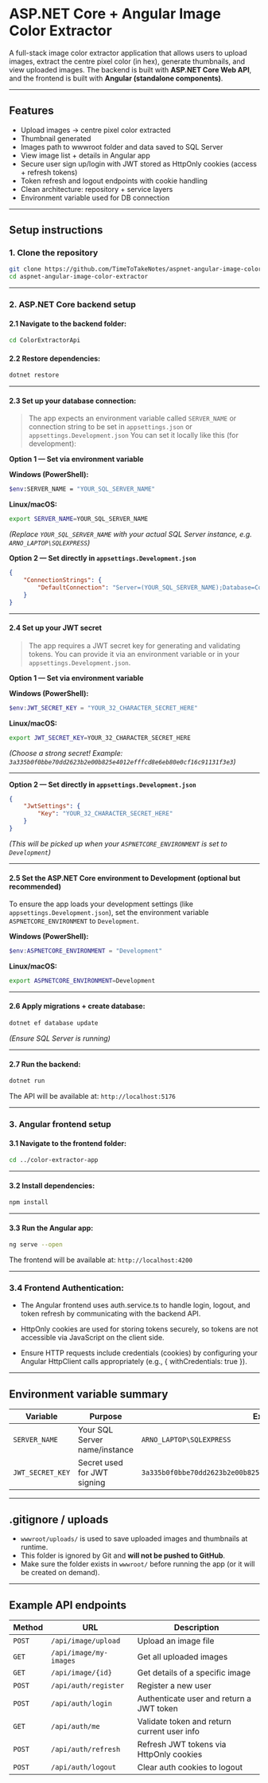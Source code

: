 # ASP.NET Core + Angular Image Color Extractor

A full-stack image color extractor application that allows users to upload images, extract the centre pixel color (in hex), generate thumbnails, and view uploaded images.
The backend is built with **ASP.NET Core Web API**, and the frontend is built with **Angular (standalone components)**.

---

## **Features**

- Upload images → centre pixel color extracted
- Thumbnail generated
- Images path to wwwroot folder and data saved to SQL Server
- View image list + details in Angular app
- Secure user sign up/login with JWT stored as HttpOnly cookies (access + refresh tokens)
- Token refresh and logout endpoints with cookie handling
- Clean architecture: repository + service layers
- Environment variable used for DB connection

---

## **Setup instructions**

### **1️. Clone the repository**

```bash
git clone https://github.com/TimeToTakeNotes/aspnet-angular-image-color-extractor.git
cd aspnet-angular-image-color-extractor
```

---

### 2️. ASP.NET Core backend setup

#### 2.1 Navigate to the backend folder:

```bash
cd ColorExtractorApi
```

#### 2.2 Restore dependencies:

```bash
dotnet restore
```

---

#### 2.3 Set up your database connection:

> The app expects an environment variable called `SERVER_NAME` or connection string to be set in `appsettings.json` or `appsettings.Development.json`
> You can set it locally like this (for development):

**Option 1 — Set via environment variable**

**Windows (PowerShell):**

```bash
$env:SERVER_NAME = "YOUR_SQL_SERVER_NAME"
```

**Linux/macOS:**

```bash
export SERVER_NAME=YOUR_SQL_SERVER_NAME
```

*(Replace `YOUR_SQL_SERVER_NAME` with your actual SQL Server instance, e.g. `ARNO_LAPTOP\SQLEXPRESS`)*

**Option 2 — Set directly in `appsettings.Development.json`**

```json
{
    "ConnectionStrings": {
        "DefaultConnection": "Server=(YOUR_SQL_SERVER_NAME);Database=ColorExtractorDb;Trusted_Connection=True;TrustServerCertificate=True;"
    }
}
```
---

#### 2.4 Set up your JWT secret

> The app requires a JWT secret key for generating and validating tokens. You can provide it via an environment variable or in your `appsettings.Development.json`.

**Option 1 — Set via environment variable**

**Windows (PowerShell):**

```powershell
$env:JWT_SECRET_KEY = "YOUR_32_CHARACTER_SECRET_HERE"
```

**Linux/macOS:**

```bash
export JWT_SECRET_KEY=YOUR_32_CHARACTER_SECRET_HERE
```
*(Choose a strong secret! Example: `3a335b0f0bbe70dd2623b2e00b825e4012efffcd8e6eb80e0cf16c91131f3e3`)*

---

**Option 2 — Set directly in `appsettings.Development.json`**

```json
{
    "JwtSettings": {
        "Key": "YOUR_32_CHARACTER_SECRET_HERE"
    }
}
```
*(This will be picked up when your `ASPNETCORE_ENVIRONMENT` is set to `Development`)*

---

#### 2.5 Set the ASP.NET Core environment to Development (optional but recommended)

To ensure the app loads your development settings (like `appsettings.Development.json`), set the environment variable `ASPNETCORE_ENVIRONMENT` to `Development`.

**Windows (PowerShell):**

```powershell
$env:ASPNETCORE_ENVIRONMENT = "Development"
```

**Linux/macOS:**

```bash
export ASPNETCORE_ENVIRONMENT=Development
```

---

#### 2.6 Apply migrations + create database:

```bash
dotnet ef database update
```

*(Ensure SQL Server is running)*

---

#### 2.7 Run the backend:

```bash
dotnet run
```

The API will be available at: `http://localhost:5176`

---

### 3️. Angular frontend setup

#### 3.1 Navigate to the frontend folder:

```bash
cd ../color-extractor-app
```

---

#### 3.2 Install dependencies:

```bash
npm install
```

---

#### 3.3 Run the Angular app:

```bash
ng serve --open
```

The frontend will be available at: `http://localhost:4200`

---

### 3.4 Frontend Authentication:

- The Angular frontend uses auth.service.ts to handle login, logout, and token refresh by communicating with the backend API.

- HttpOnly cookies are used for storing tokens securely, so tokens are not accessible via JavaScript on the client side.

- Ensure HTTP requests include credentials (cookies) by configuring your Angular HttpClient calls appropriately (e.g., { withCredentials: true }).

---

## **Environment variable summary**

| Variable         | Purpose                       | Example                                                           |
| ---------------- | ----------------------------- | ----------------------------------------------------------------- |
| `SERVER_NAME`    | Your SQL Server name/instance | `ARNO_LAPTOP\SQLEXPRESS`                                          |
| `JWT_SECRET_KEY` | Secret used for JWT signing   | `3a335b0f0bbe70dd2623b2e00b825e4012efffcd8e6eb80e0cf16c91131f3e3` |

---

## **.gitignore / uploads**

* `wwwroot/uploads/` is used to save uploaded images and thumbnails at runtime.
* This folder is ignored by Git and **will not be pushed to GitHub**.
* Make sure the folder exists in `wwwroot/` before running the app (or it will be created on demand).

---

## **Example API endpoints**

| Method | URL                   | Description                                 |
| ------ | --------------------- | ------------------------------------------- |
| `POST` | `/api/image/upload`   | Upload an image file                        |
| `GET`  | `/api/image/my-images`| Get all uploaded images                     |
| `GET`  | `/api/image/{id}`     | Get details of a specific image             |
| `POST` | `/api/auth/register`  | Register a new user                         |
| `POST` | `/api/auth/login`     | Authenticate user and return a JWT token    |
| `GET`  | `/api/auth/me`        | Validate token and return current user info |
| `POST` | `/api/auth/refresh`   | Refresh JWT tokens via HttpOnly cookies     |
| `POST` | `/api/auth/logout`    | Clear auth cookies to logout                |
